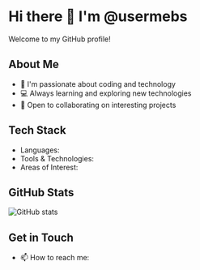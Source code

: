 # Hi there 👋 I'm @usermebs

Welcome to my GitHub profile!

## About Me
- 🌱 I'm passionate about coding and technology
- 💻 Always learning and exploring new technologies
- 🤝 Open to collaborating on interesting projects

## Tech Stack
- Languages: 
- Tools & Technologies: 
- Areas of Interest: 

## GitHub Stats
![GitHub stats](https://github-readme-stats.vercel.app/api?username=usermebs&show_icons=true&theme=dracula)

## Get in Touch
- 📫 How to reach me: 

<!--
Fun fact: This README is displayed on my GitHub profile because it's in a repository named after my username!
-->